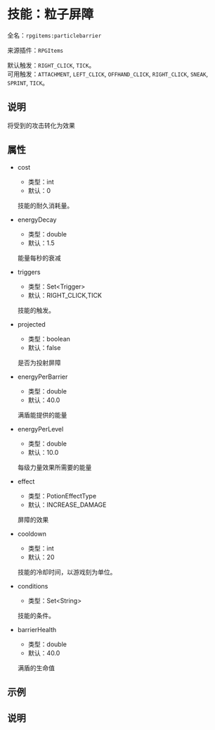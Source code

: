 # 技能：粒子屏障

<!-- 本文件是通过游戏内 `/rpgitem gen-wiki` 命令生成的。 -->
<!-- 请只在对应的 "beginCustomXXXX" 与 "endCustomXXXX" 间编辑。  -->
<!-- 如果您想修改技能或其属性的描述， -->
<!-- 请修改 "resources/lang/zh_CN.yml" 中对应的项。 -->

全名：`rpgitems:particlebarrier`

来源插件：`RPGItems`

默认触发：`RIGHT_CLICK`, `TICK`。  
可用触发：`ATTACHMENT`, `LEFT_CLICK`, `OFFHAND_CLICK`, `RIGHT_CLICK`, `SNEAK`, `SPRINT`, `TICK`。

<!-- beginCustomHeader -->
<!-- endCustomHeader -->

## 说明

将受到的攻击转化为效果
<!-- beginCustomDescription -->
<!-- endCustomDescription -->

## 属性

* cost

  * 类型：int
  * 默认：0

  技能的耐久消耗量。

* energyDecay

  * 类型：double
  * 默认：1.5

  能量每秒的衰减

* triggers

  * 类型：Set&lt;Trigger&gt;
  * 默认：RIGHT_CLICK,TICK

  技能的触发。

* projected

  * 类型：boolean
  * 默认：false

  是否为投射屏障

* energyPerBarrier

  * 类型：double
  * 默认：40.0

  满盾能提供的能量

* energyPerLevel

  * 类型：double
  * 默认：10.0

  每级力量效果所需要的能量

* effect

  * 类型：PotionEffectType
  * 默认：INCREASE_DAMAGE

  屏障的效果

* cooldown

  * 类型：int
  * 默认：20

  技能的冷却时间，以游戏刻为单位。

* conditions

  * 类型：Set&lt;String&gt;

  技能的条件。

* barrierHealth

  * 类型：double
  * 默认：40.0

  满盾的生命值

<!-- beginCustomProperties -->
<!-- endCustomProperties -->

## 示例

<!-- beginCustomExample -->
<!-- endCustomExample -->

## 说明

<!-- beginCustomNote -->
<!-- endCustomNote -->